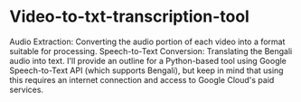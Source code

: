 # Video-to-txt-transcription-tool
Audio Extraction: Converting the audio portion of each video into a format suitable for processing.
Speech-to-Text Conversion: Translating the Bengali audio into text.
I'll provide an outline for a Python-based tool using Google Speech-to-Text API (which supports Bengali), but keep in mind that using this requires an internet connection and access to Google Cloud's paid services.

